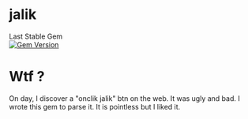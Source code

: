 # jalik

Last Stable Gem  
[![Gem Version](https://badge.fury.io/rb/jalik.svg)](http://badge.fury.io/rb/jalik)  

# Wtf ?

On day, I discover a "onclik jalik" btn on the web. It was ugly and bad. I wrote this gem to parse it.
It is pointless but I liked it.

